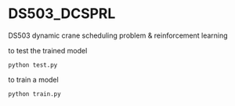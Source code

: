 # DS503_DCSPRL
DS503 dynamic crane scheduling problem &amp; reinforcement learning

to test the trained model

    python test.py

to train a model

    python train.py

